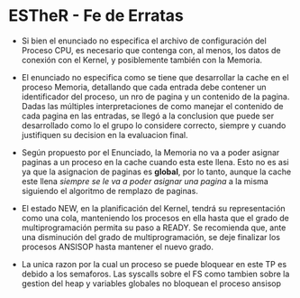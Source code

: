 # ESTheR - Fe de Erratas

* Si bien el enunciado no especifica el archivo de configuración del Proceso CPU, es necesario que contenga con, al menos, los datos de conexión con el Kernel, y posiblemente también con la Memoria.

* El enunciado no especifica como se tiene que desarrollar la cache en el proceso Memoria, detallando que cada entrada debe contener un identificador del proceso, un nro de pagina y un contenido de la pagina. Dadas las múltiples interpretaciones de como manejar el contenido de cada pagina en las entradas, se llegó a la conclusion que puede ser desarrollado como lo el grupo lo considere correcto, siempre y cuando justifiquen su decision en la evaluacion final.

* Según propuesto por el Enunciado, la Memoria no va a poder asignar paginas a un proceso en la cache cuando esta este llena. Esto no es asi ya que la asignacion de paginas es **global**, por lo tanto, aunque la cache este llena *siempre se le va a poder asignar una pagina* a la misma siguiendo el algoritmo de remplazo de paginas.

* El estado NEW, en la planificación del Kernel, tendrá su representación como una cola, manteniendo los procesos en ella hasta que el grado de multiprogramación permita su paso a READY. Se recomienda que, ante una disminución del grado de multiprogramación, se deje finalizar los procesos ANSISOP hasta mantener el nuevo grado.

* La unica razon por la cual un proceso se puede bloquear en este TP es debido a los semaforos. Las syscalls sobre el FS como tambien sobre la gestion del heap y variables globales no bloquean el proceso ansisop
